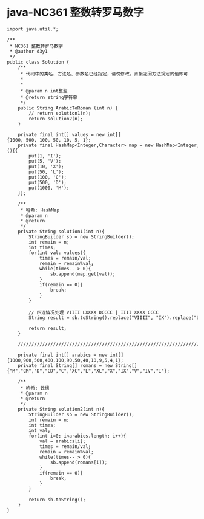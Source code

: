 # java-NC361 整数转罗马数字


    import java.util.*;
    
    /**
     * NC361 整数转罗马数字
     * @author d3y1
     */
    public class Solution {
        /**
         * 代码中的类名、方法名、参数名已经指定，请勿修改，直接返回方法规定的值即可
         *
         *
         * @param n int整型 
         * @return string字符串
         */
        public String ArabicToRoman (int n) {
            // return solution1(n);
            return solution2(n);
        }
    
        private final int[] values = new int[]{1000, 500, 100, 50, 10, 5, 1};
        private final HashMap<Integer,Character> map = new HashMap<Integer,Character>(){{
            put(1, 'I');
            put(5, 'V');
            put(10, 'X');
            put(50, 'L');
            put(100, 'C');
            put(500, 'D');
            put(1000, 'M');
        }};
    
        /**
         * 哈希: HashMap
         * @param n
         * @return
         */
        private String solution1(int n){
            StringBuilder sb = new StringBuilder();
            int remain = n;
            int times;
            for(int val: values){
                times = remain/val;
                remain = remain%val;
                while(times-- > 0){
                    sb.append(map.get(val));
                }
                if(remain == 0){
                    break;
                }
            }
    
            // 四连情况处理 VIIII LXXXX DCCCC | IIII XXXX CCCC
            String result = sb.toString().replace("VIIII", "IX").replace("LXXXX", "XC").replace("DCCCC", "CM").replace("IIII", "IV").replace("XXXX", "XL").replace("CCCC", "CD");
    
            return result;
        }
    
        //////////////////////////////////////////////////////////////////////////////////////////////////
    
        private final int[] arabics = new int[]{1000,900,500,400,100,90,50,40,10,9,5,4,1};
        private final String[] romans = new String[]{"M","CM","D","CD","C","XC","L","XL","X","IX","V","IV","I"};
    
        /**
         * 哈希: 数组
         * @param n
         * @return
         */
        private String solution2(int n){
            StringBuilder sb = new StringBuilder();
            int remain = n;
            int times;
            int val;
            for(int i=0; i<arabics.length; i++){
                val = arabics[i];
                times = remain/val;
                remain = remain%val;
                while(times-- > 0){
                    sb.append(romans[i]);
                }
                if(remain == 0){
                    break;
                }
            }
    
            return sb.toString();
        }
    }

  

